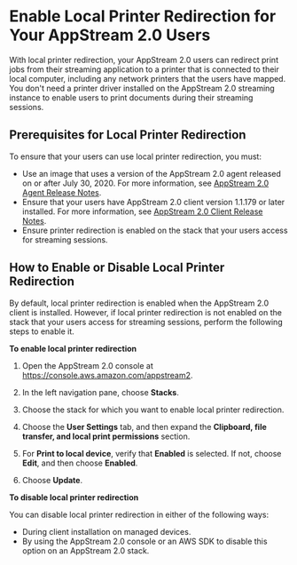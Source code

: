 # Enable Local Printer Redirection for Your AppStream 2\.0 Users<a name="enable-local-printer-redirection"></a>

With local printer redirection, your AppStream 2\.0 users can redirect print jobs from their streaming application to a printer that is connected to their local computer, including any network printers that the users have mapped\. You don't need a printer driver installed on the AppStream 2\.0 streaming instance to enable users to print documents during their streaming sessions\. 

## Prerequisites for Local Printer Redirection<a name="local-printer-redirection-prerequisites"></a>

To ensure that your users can use local printer redirection, you must:
+ Use an image that uses a version of the AppStream 2\.0 agent released on or after July 30, 2020\. For more information, see [AppStream 2\.0 Agent Release Notes](agent-software-versions.md)\.
+ Ensure that your users have AppStream 2\.0 client version 1\.1\.179 or later installed\. For more information, see [AppStream 2\.0 Client Release Notes](client-release-versions.md)\.
+ Ensure printer redirection is enabled on the stack that your users access for streaming sessions\.

## How to Enable or Disable Local Printer Redirection<a name="how-to-enable-disable-local-printer-redirection"></a>

By default, local printer redirection is enabled when the AppStream 2\.0 client is installed\. However, if local printer redirection is not enabled on the stack that your users access for streaming sessions, perform the following steps to enable it\. 

**To enable local printer redirection**

1. Open the AppStream 2\.0 console at [https://console\.aws\.amazon\.com/appstream2](https://console.aws.amazon.com/appstream2)\.

1. In the left navigation pane, choose **Stacks**\.

1. Choose the stack for which you want to enable local printer redirection\.

1. Choose the **User Settings** tab, and then expand the **Clipboard, file transfer, and local print permissions** section\.

1. For **Print to local device**, verify that **Enabled** is selected\. If not, choose **Edit**, and then choose **Enabled**\.

1. Choose **Update**\.

**To disable local printer redirection**

You can disable local printer redirection in either of the following ways:
+ During client installation on managed devices\.
+ By using the AppStream 2\.0 console or an AWS SDK to disable this option on an AppStream 2\.0 stack\.